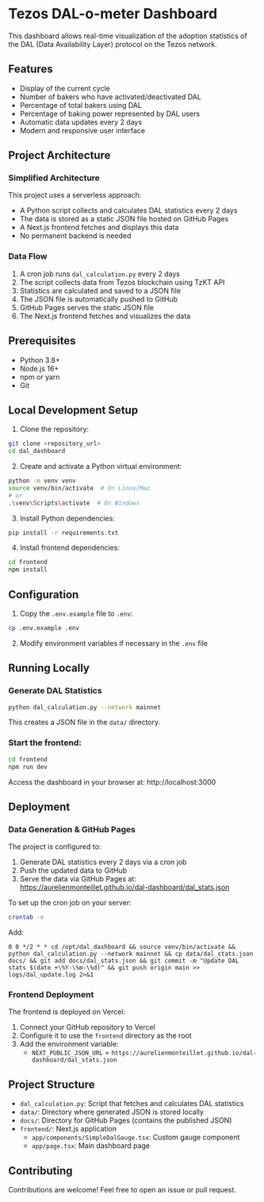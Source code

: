 # Tezos DAL-o-meter Dashboard

This dashboard allows real-time visualization of the adoption statistics of the DAL (Data Availability Layer) protocol on the Tezos network.

## Features

- Display of the current cycle
- Number of bakers who have activated/deactivated DAL
- Percentage of total bakers using DAL
- Percentage of baking power represented by DAL users
- Automatic data updates every 2 days
- Modern and responsive user interface

## Project Architecture

### Simplified Architecture
This project uses a serverless approach:
- A Python script collects and calculates DAL statistics every 2 days
- The data is stored as a static JSON file hosted on GitHub Pages
- A Next.js frontend fetches and displays this data
- No permanent backend is needed

### Data Flow
1. A cron job runs `dal_calculation.py` every 2 days
2. The script collects data from Tezos blockchain using TzKT API
3. Statistics are calculated and saved to a JSON file
4. The JSON file is automatically pushed to GitHub
5. GitHub Pages serves the static JSON file
6. The Next.js frontend fetches and visualizes the data

## Prerequisites

- Python 3.8+
- Node.js 16+
- npm or yarn
- Git

## Local Development Setup

1. Clone the repository:
```bash
git clone <repository_url>
cd dal_dashboard
```

2. Create and activate a Python virtual environment:
```bash
python -m venv venv
source venv/bin/activate  # On Linux/Mac
# or
.\venv\Scripts\activate  # On Windows
```

3. Install Python dependencies:
```bash
pip install -r requirements.txt
```

4. Install frontend dependencies:
```bash
cd frontend
npm install
```

## Configuration

1. Copy the `.env.example` file to `.env`:
```bash
cp .env.example .env
```

2. Modify environment variables if necessary in the `.env` file

## Running Locally

### Generate DAL Statistics
```bash
python dal_calculation.py --network mainnet
```
This creates a JSON file in the `data/` directory.

### Start the frontend:
```bash
cd frontend
npm run dev
```

Access the dashboard in your browser at: http://localhost:3000

## Deployment

### Data Generation & GitHub Pages

The project is configured to:
1. Generate DAL statistics every 2 days via a cron job
2. Push the updated data to GitHub
3. Serve the data via GitHub Pages at:
   https://aurelienmonteillet.github.io/dal-dashboard/dal_stats.json

To set up the cron job on your server:
```bash
crontab -e
```
Add:
```
0 0 */2 * * cd /opt/dal_dashboard && source venv/bin/activate && python dal_calculation.py --network mainnet && cp data/dal_stats.json docs/ && git add docs/dal_stats.json && git commit -m "Update DAL stats $(date +\%Y-\%m-\%d)" && git push origin main >> logs/dal_update.log 2>&1
```

### Frontend Deployment

The frontend is deployed on Vercel:
1. Connect your GitHub repository to Vercel
2. Configure it to use the `frontend` directory as the root
3. Add the environment variable:
   - `NEXT_PUBLIC_JSON_URL` = `https://aurelienmonteillet.github.io/dal-dashboard/dal_stats.json`

## Project Structure

- `dal_calculation.py`: Script that fetches and calculates DAL statistics
- `data/`: Directory where generated JSON is stored locally
- `docs/`: Directory for GitHub Pages (contains the published JSON)
- `frontend/`: Next.js application
  - `app/components/SimpleDalGauge.tsx`: Custom gauge component
  - `app/page.tsx`: Main dashboard page

## Contributing

Contributions are welcome! Feel free to open an issue or pull request.
